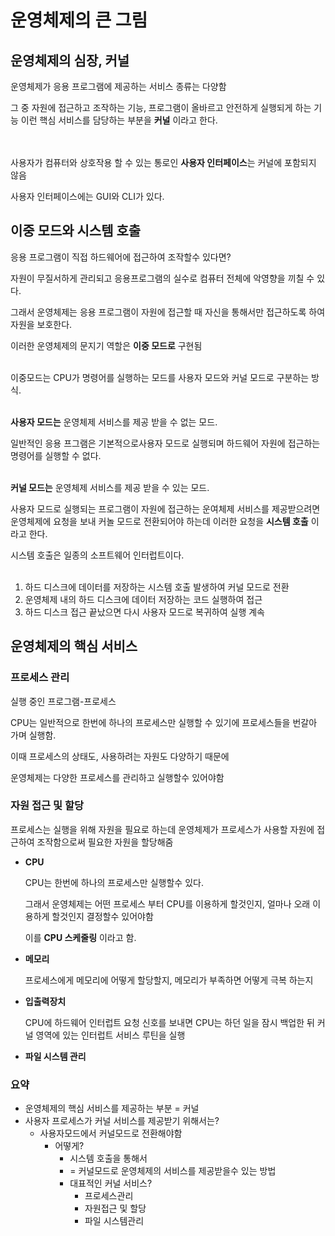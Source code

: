 # 운영체제의 큰 그림
    
## 운영체제의 심장, 커널

운영체제가 응용 프로그램에 제공하는 서비스 종류는 다양함

그 중 자원에 접근하고 조작하는 기능, 프로그램이 올바르고 안전하게 실행되게 하는 기능 이런 핵심 서비스를 담당하는 부분을 **커널** 이라고 한다.

<br><br>사용자가 컴퓨터와 상호작용 할 수 있는 통로인 **사용자 인터페이스**는 커널에 포함되지 않음


사용자 인터페이스에는 GUI와 CLI가 있다.

## 이중 모드와 시스템 호출

응용 프로그램이 직접 하드웨어에 접근하여 조작할수 있다면?

자원이 무질서하게 관리되고 응용프로그램의 실수로 컴퓨터 전체에 악영향을 끼칠 수 있다.

그래서 운영체제는 응용 프로그램이 자원에 접근할 때 자신을 통해서만 접근하도록 하여 자원을 보호한다.

이러한 운영체제의 문지기 역할은 **이중 모드로** 구현됨<br><br>

이중모드는 CPU가 명령어를 실행하는 모드를 사용자 모드와 커널 모드로 구분하는 방식.<br><br>

**사용자 모드는** 운영체제 서비스를 제공 받을 수 없는 모드. 

일반적인 응용 프그램은 기본적으로사용자 모드로 실행되며 하드웨어 자원에 접근하는 명령어를 실행할 수 없다.<br><br>

**커널 모드는** 운영체제 서비스를 제공 받을 수 있는 모드.

사용자 모드로 실행되는 프로그램이 자원에 접근하는 운여체제 서비스를 제공받으려면 운영체제에 요청을 보내 커놀 모드로 전환되어야 하는데 이러한 요청을 **시스템 호출** 이라고 한다.

시스템 호출은 일종의 소프트웨어 인터럽트이다.<br><br>

1. 하드 디스크에 데이터를 저장하는 시스템 호출 발생하여 커널 모드로 전환
2. 운영체제 내의 하드 디스크에 데이터 저장하는 코드 실행하여 접근
3. 하드 디스크 접근 끝났으면 다시 사용자 모드로 복귀하여 실행 계속

## 운영체제의 핵심 서비스

### 프로세스 관리

실행 중인 프로그램-프로세스

CPU는 일반적으로 한번에 하나의 프로세스만 실행할 수 있기에 프로세스들을 번갈아 가며 실행함.

이때 프로세스의 상태도, 사용하려는 자원도 다양하기 때문에 

운영체제는 다양한 프로세스를 관리하고 실행할수 있어야함

### 자원 접근 및 할당

프로세스는 실행을 위해 자원을 필요로 하는데 운영체제가 프로세스가 사용할 자원에 접근하여 조작함으로써 필요한 자원을 할당해줌

- **CPU**
    
    CPU는 한번에 하나의 프로세스만 실행할수 있다. 
    
    그래서 운영체제는 어떤 프로세스 부터 CPU를 이용하게 할것인지, 얼마나 오래 이용하게 할것인지 결정할수 있어야함
    
    이를 **CPU 스케줄링** 이라고 함.
    
- **메모리**
    
    프로세스에게 메모리에 어떻게 할당할지, 메모리가 부족하면 어떻게 극복 하는지
    
- **입출력장치**
    
    CPU에 하드웨어 인터럽트 요청 신호를
    보내면 CPU는 하던 일을 잠시 백업한 뒤 커널 영역에 있는 인터럽트 서비스 루틴을 실행
    
- **파일 시스템 관리**

### 요약

- 운영체제의 핵심 서비스를 제공하는 부분 = 커널
- 사용자 프로세스가 커널 서비스를 제공받기 위해서는?
    - 사용자모드에서 커널모드로 전환해야함
        - 어떻게?
            - 시스템 호출을 통해서
            - = 커널모드로 운영체제의 서비스를 제공받을수 있는 방법
            - 대표적인 커널 서비스?
                - 프로세스관리
                - 자원접근 및 할당
                - 파일 시스템관리
